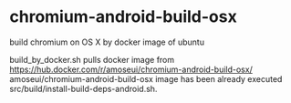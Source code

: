 # chromium-android-build-osx
build chromium on OS X by docker image of ubuntu

build_by_docker.sh pulls docker image from https://hub.docker.com/r/amoseui/chromium-android-build-osx/
amoseui/chromium-android-build-osx image has been already executed src/build/install-build-deps-android.sh. 
